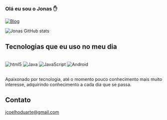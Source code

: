 ### Olá eu sou o Jonas ✋
[![Blog](https://img.shields.io/badge/Instagram-E4405F?style=for-the-badge&logo=instagram&logoColor=white)](https://www.instagram.com/jonas.duarte.9883)

![Jonas GitHub stats](https://github-readme-stats.vercel.app/api?username=JonasCDuarte&show_icons=true&theme=dracula)

## Tecnologias que eu uso no meu dia

<div style="display: inline_block"><br/>
  <img align="center" alt="html5" src="https://img.shields.io/badge/Python-14354C?style=for-the-badge&logo=python&logoColor=white" />
  <img align="center" alt="Java" src="https://img.shields.io/badge/Java-ED8B00?style=for-the-badge&logo=openjdk&logoColor=white" />
   <img align="center" alt="JavaScript" src="https://img.shields.io/badge/JavaScript-323330?style=for-the-badge&logo=javascript&logoColor=F7DF1E"/>
    <img align="center" alt="Android" src="https://img.shields.io/badge/Android-3DDC84?style=for-the-badge&logo=android&logoColor=white" />
</div><br/>

Apaixonado por tecnologia, até o momento pouco conhecimento mais muito interesse, adquirindo conhecimento a cada dia que se passa.

## Contato
jcoelhoduarte@gmail.com
